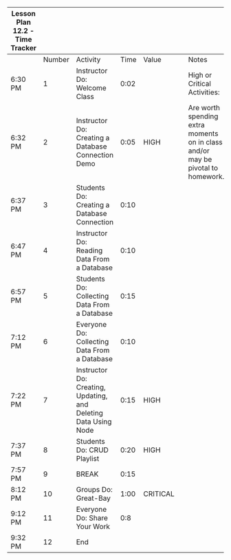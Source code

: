 | Lesson Plan 12.2 - Time Tracker |        |                                                                 |      |          |     |                                                                                 |
| ------------------------------- | ------ | --------------------------------------------------------------- | ---- | -------- | --- | ------------------------------------------------------------------------------- |
|                                 | Number | Activity                                                        | Time | Value    |     | Notes                                                                           |
| 6:30 PM                         | 1      | Instructor Do: Welcome Class                                    | 0:02 |          |     | High or Critical Activities:                                                    |
| 6:32 PM                         | 2      | Instructor Do: Creating a Database Connection Demo              | 0:05 | HIGH     |     | Are worth spending extra moments on in class and/or may be pivotal to homework. |
| 6:37 PM                         | 3      | Students Do: Creating a Database Connection                     | 0:10 |          |     |                                                                                 |
| 6:47 PM                         | 4      | Instructor Do: Reading Data From a Database                     | 0:10 |          |     |                                                                                 |
| 6:57 PM                         | 5      | Students Do: Collecting Data From a Database                    | 0:15 |          |     |                                                                                 |
| 7:12 PM                         | 6      | Everyone Do: Collecting Data From a Database                    | 0:10 |          |     |                                                                                 |
| 7:22 PM                         | 7      | Instructor Do: Creating, Updating, and Deleting Data Using Node | 0:15 | HIGH     |     |                                                                                 |
| 7:37 PM                         | 8      | Students Do: CRUD Playlist                                      | 0:20 | HIGH     |     |                                                                                 |
| 7:57 PM                         | 9      | BREAK                                                           | 0:15 |          |     |                                                                                 |
| 8:12 PM                         | 10     | Groups Do: Great-Bay                                            | 1:00 | CRITICAL |     |                                                                                 |
| 9:12 PM                         | 11     | Everyone Do: Share Your Work                                    | 0:8  |          |     |                                                                                 |
| 9:32 PM                         | 12     | End                                                             |      |          |     |                                                                                 |
